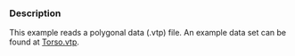 ### Description
This example reads a polygonal data (.vtp) file.
An example data set can be found at [Torso.vtp](https://raw.githubusercontent.com/lorensen/VTKExamples/master/src/Testing/Data/Torso.vtp).
